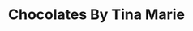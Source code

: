 ---
title: "Chocolates By Tina Marie"
url: /hummelstown/chocolates-by-tina-marie/
shop: Süßwaren
---